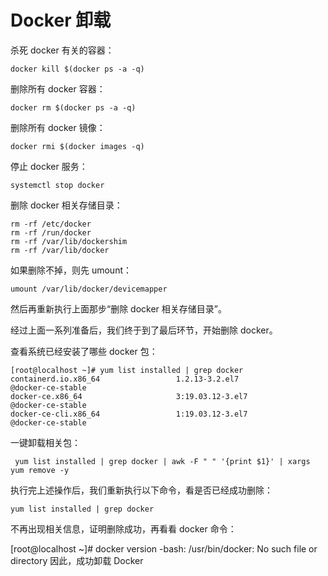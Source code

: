 # Docker 卸载

杀死 docker 有关的容器：

```shell
docker kill $(docker ps -a -q)
```

删除所有 docker 容器：

```shell
docker rm $(docker ps -a -q)
```

删除所有 docker 镜像：

```shell
docker rmi $(docker images -q)
```

停止 docker 服务：

```shell
systemctl stop docker
```

删除 docker 相关存储目录：

```shell
rm -rf /etc/docker
rm -rf /run/docker
rm -rf /var/lib/dockershim
rm -rf /var/lib/docker
```

如果删除不掉，则先 umount：

```shell
umount /var/lib/docker/devicemapper
```

然后再重新执行上面那步“删除 docker 相关存储目录”。

经过上面一系列准备后，我们终于到了最后环节，开始删除 docker。

查看系统已经安装了哪些 docker 包：

```shell
[root@localhost ~]# yum list installed | grep docker
containerd.io.x86_64                 1.2.13-3.2.el7                 @docker-ce-stable
docker-ce.x86_64                     3:19.03.12-3.el7               @docker-ce-stable
docker-ce-cli.x86_64                 1:19.03.12-3.el7               @docker-ce-stable
```

一键卸载相关包：

```shell
 yum list installed | grep docker | awk -F " " '{print $1}' | xargs yum remove -y
```

执行完上述操作后，我们重新执行以下命令，看是否已经成功删除：

```shell
yum list installed | grep docker
```

不再出现相关信息，证明删除成功，再看看 docker 命令：

[root@localhost ~]# docker version
-bash: /usr/bin/docker: No such file or directory
因此，成功卸载 Docker
